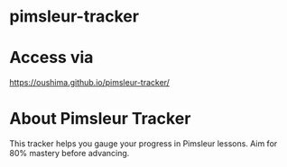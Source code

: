 # pimsleur-tracker

# Access via
https://oushima.github.io/pimsleur-tracker/

# About Pimsleur Tracker
This tracker helps you gauge your progress in Pimsleur lessons. Aim for 80% mastery before advancing.
